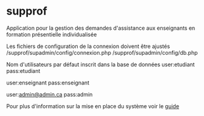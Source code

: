# supprof
 Application pour la gestion des demandes d'assistance aux enseignants en formation présentielle individualisée 


Les fichiers de configuration de la connexion doivent être ajustés
/supprof/supadmin/config/connexion.php
/supprof/supadmin/config/db.php

Nom d'utilisateurs par défaut inscrit dans la base de données
user:etudiant
pass:etudiant

user:enseignant
pass:enseignant

user:admin@admin.ca
pass:admin

Pour plus d'information sur la mise en place du système voir le [guide](docs/admins/Guide-de-mise-en-place-du-serveur-Ubuntu-pour-suPProf.pdf)


